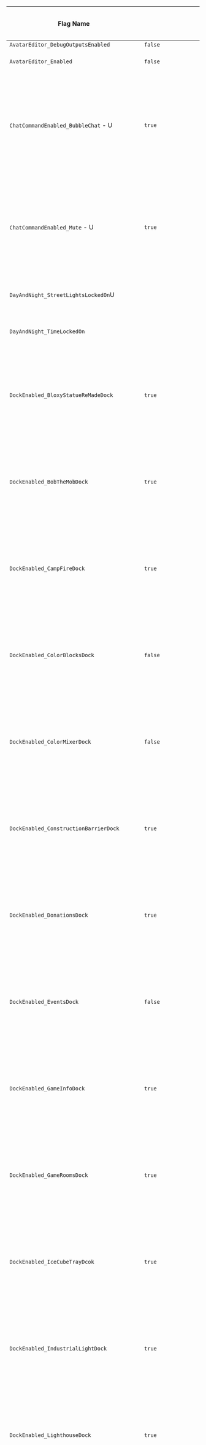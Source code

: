 | Flag Name | Base Value | Pre-Update Build Overwrite | Imaging Build Overwrite | Dev Build Overwrite | Flag Description |
|-|-|-|-|-|-|
| `AvatarEditor_DebugOutputsEnabled` | `false` |  |  |  |  |
| `AvatarEditor_Enabled` | `false` |  |  |  | Enables an in-game avatar editor. |
| `ChatCommandEnabled_BubbleChat` - U | `true` |  |  |  | Disables the corresponding command making running it ineffective as attempts to use it will result in an error. This is used as a hard on-off switch for the corresponding command. |
| `ChatCommandEnabled_Mute` - U | `true` |  |  |  | Disables the corresponding command making running it ineffective as attempts to use it will result in an error. This is used as a hard on-off switch for the corresponding command. |
| `DayAndNight_StreetLightsLockedOn`U |  |  | `true` |  | Controls whether or not the street lights are locked on. |
| `DayAndNight_TimeLockedOn` |  |  | `720` |  | Sets the time of day using the amount of minutes after midnight. |
| `DockEnabled_BloxyStatueReMadeDock` | `true` |  |  |  | Toggles whether or not the corresponding dock will be loaded. This is used as a hard on-off switch for the corresponding dock. |
| `DockEnabled_BobTheMobDock` | `true` |  |  |  | Toggles whether or not the corresponding dock will be loaded. This is used as a hard on-off switch for the corresponding dock. |
| `DockEnabled_CampFireDock` | `true` |  |  |  | Toggles whether or not the corresponding dock will be loaded. This is used as a hard on-off switch for the corresponding dock. |
| `DockEnabled_ColorBlocksDock` | `false` |  |  |  | Toggles whether or not the corresponding dock will be loaded. This is used as a hard on-off switch for the corresponding dock. |
| `DockEnabled_ColorMixerDock` | `false` |  |  |  | Toggles whether or not the corresponding dock will be loaded. This is used as a hard on-off switch for the corresponding dock. |
| `DockEnabled_ConstructionBarrierDock` | `true` |  |  |  | Toggles whether or not the corresponding dock will be loaded. This is used as a hard on-off switch for the corresponding dock. |
| `DockEnabled_DonationsDock` | `true` |  |  |  | Toggles whether or not the corresponding dock will be loaded. This is used as a hard on-off switch for the corresponding dock. |
| `DockEnabled_EventsDock` | `false` |  |  |  | Toggles whether or not the corresponding dock will be loaded. This is used as a hard on-off switch for the corresponding dock. |
| `DockEnabled_GameInfoDock` | `true` |  |  |  | Toggles whether or not the corresponding dock will be loaded. This is used as a hard on-off switch for the corresponding dock. |
| `DockEnabled_GameRoomsDock` | `true` |  |  |  | Toggles whether or not the corresponding dock will be loaded. This is used as a hard on-off switch for the corresponding dock. |
| `DockEnabled_IceCubeTrayDcok` | `true` |  |  |  | Toggles whether or not the corresponding dock will be loaded. This is used as a hard on-off switch for the corresponding dock. |
| `DockEnabled_IndustrialLightDock` | `true` |  |  |  | Toggles whether or not the corresponding dock will be loaded. This is used as a hard on-off switch for the corresponding dock. |
| `DockEnabled_LighthouseDock` | `true` |  |  |  | Toggles whether or not the corresponding dock will be loaded. This is used as a hard on-off switch for the corresponding dock. |
| `DockEnabled_MineDock` | `true` |  |  |  | Toggles whether or not the corresponding dock will be loaded. This is used as a hard on-off switch for the corresponding dock. |
| `DockEnabled_MovingSpotlightDock` | `true` |  |  |  | Toggles whether or not the corresponding dock will be loaded. This is used as a hard on-off switch for the corresponding dock. |
| `DockEnabled_NoStandingJokeDock` | `true` |  |  |  | Toggles whether or not the corresponding dock will be loaded. This is used as a hard on-off switch for the corresponding dock. |
| `DockEnabled_NPCsKeyDock` | `true` |  |  |  | Toggles whether or not the corresponding dock will be loaded. This is used as a hard on-off switch for the corresponding dock. |
| `DockEnabled_OldGameRoomsDock` | `true` |  |  |  | Toggles whether or not the corresponding dock will be loaded. This is used as a hard on-off switch for the corresponding dock. |
| `DockEnabled_RainbowDanceFloorDock` | `true` |  |  |  | Toggles whether or not the corresponding dock will be loaded. This is used as a hard on-off switch for the corresponding dock. |
| `DockEnabled_RobloxIconsDock` | `true` |  |  |  | Toggles whether or not the corresponding dock will be loaded. This is used as a hard on-off switch for the corresponding dock. |
| `DockEnabled_ServerControlDock` | `false` |  |  | `true` | Toggles whether or not the corresponding dock will be loaded. This is used as a hard on-off switch for the corresponding dock. |
| `DockEnabled_Stage` | `true` |  |  |  | Toggles whether or not the corresponding dock will be loaded. This is used as a hard on-off switch for the corresponding dock. |
| `DockEnabled_WeirdHillsDock` | `true` |  |  |  | Toggles whether or not the corresponding dock will be loaded. This is used as a hard on-off switch for the corresponding dock. |
| `DockEnabled_WheelOfOdditiesDock` | `true` |  |  |  | Toggles whether or not the corresponding dock will be loaded. This is used as a hard on-off switch for the corresponding dock. |
| `DockEnabled_WindowShowcaseDock` | `true` |  |  |  | Toggles whether or not the corresponding dock will be loaded. This is used as a hard on-off switch for the corresponding dock. |
| `DockEnabled_WindowShowcaseV2Dock` | `true` |  |  |  | Toggles whether or not the corresponding dock will be loaded. This is used as a hard on-off switch for the corresponding dock. |
| `DockEntrance_BarriersDisabled`U |  |  |  | `false` | Disables the barriers that prevent from crossing through dock entrances when closed. This only exists for fun and is ineffective outside of the dev build. |
| `DonationsDock_FireworksEnabled` | `false` |  |  |  | Toggles whether or not the donation fireworks animation plays after a player purchases a donation. |
| `DonationsDock_OpenInStudio` | `true` |  |  |  | Controls whether or not the donations dock's dock entrance is open in studio. |
| `DonationsDock_OpenOutsideMain` | `false` |  |  | `true` | Controls whether or not the donations dock's dock entrance is open in builds of RBAP other than the main build. |
| `FavoriteColor_BOB` - U | `rgb 0 255 255 pls` |  |  |  |  |
| `FavoriteColor_Unbitterness` - U | `rgb 71 13 83 pls` |  |  |  |  |
| `Files_DevBuildGameVersion` | `Game-Version/Dev-Build` |  |  |  |  |
| `Files_DevBuildListedUpdateLogs` | `Listed-Update-Logs/Dev-Build` |  |  |  |  |
| `Files_ImagingBuildGameVersion` | `Game-Version/Imaging-Build` |  |  |  |  |
| `Files_ImagingBuildListedUpdateLogs` | `Listed-Update-Logs/Imaging-Build` |  |  |  |  |
| `Files_MainBuildGameVersion` | `Game-Version/Main-Build` |  |  |  |  |
| `Files_MainBuildListedUpdateLogs` | `Listed-Update-Logs/Main-Build` |  |  |  |  |
| `Files_PreUpdateBuildGameVersion` | `Game-Version/Pre-Update-Build` |  |  |  |  |
| `Files_PreUpdateBuildListedUpdateLogs` | `Listed-Update-Logs/Pre-Update-Build` |  |  |  |  |
| `Files_UpdateLogsURLStart` | `https://rbap.bobdevstudio.org/wiki/posts/update-log` |  |  |  |  |
| `FlagsSystem_UpdateCheckTime` | `300` |  |  | `60` | Controls the number of seconds until the system should check if there's any updates to the flags. |
| `Game_ForcedTemporarilySavedDataExpiration` | `86100` |  |  |  | Controls how long until data that is usually saved without an expiration date gets automatically removed when it is forced to be temporary. |
| `Game_ForceTemporarilySavingData` | `false` | `true` | `true` | `true` | Controls if all save data that would normally be saved without an expiration date is forced to be temporarily saved. This flag is ineffective in the main build. |
| `Game_NotAllowedGroupRanks` |  | `[0,1,3]` |  |  |  |
| `Game_UIHidden` |  |  | `false` |  | Hides all UI rendered in 3D space. |
| `GameRoomDock_GameRoom1HostGames` |  |  | `false` |  | Stops the corresponding Game Room from running games. The global version of this flag has priority over this flag. |
| `GameRoomDock_GameRoom2HostGames` |  |  | `false` |  | Stops the corresponding Game Room from running games. The global version of this flag has priority over this flag. |
| `GameRoomDock_GameRoom3HostGames` |  |  | `false` |  | Stops the corresponding Game Room from running games. The global version of this flag has priority over this flag. |
| `GameRoomDock_HostGames` |  |  | `false` |  | Stops the Game Rooms Dock from running games. |
| `GameRooms_LightChaserInfoRewriting` - U | `false` |  |  |  | Stops the Light Chaser game from rewriting the instruction info every single round. |
| `GameRoomsDock_Game` | `24` |  |  |  |  |
| `GameRoomsDock_StartDelay` | `15` |  |  |  |  |
| `HolidaysLockedOn_Halloween`U |  |  | `false` |  | Controls whether or not the corresponding holiday is locked in use. |
| `HolidaysLockedOn_SnowDay`U |  |  | `false` |  | Controls whether or not the corresponding holiday is locked in use. |
| `Intro_QuietAnimateScript` | `false` |  |  |  | Quiets the error outputs from the Roblox Animate script during the intro (or at least attempts to). This has been disabled for now due to its ineffectiveness. |
| `Lighthouse_LightSpinDisabled` |  |  | `true` |  | Disables the spinning of the lighthouse's spinning light. |
| `Lighthouse_RemoveLight` |  |  | `true` |  | Removes the lighthouse's spinning light. |
| `NameTag_TitlePreferencePlaceKeep` | `true` |  |  |  | Confusing name aside, this toggles whether or not a player can have a title that is not currently in the same placement as the save data indicates. |
| `NewDocks_NotNewCheckStop` | `true` |  |  |  |  |
| `NewDocks_NotNewTime` | `1635966000` |  |  |  |  |
| `RainbowEffect_ColorLockedOn`U |  |  | `rgb 0 255 255 pls` |  | Locks the rainbow effect on only one color. |
| `Season_LockedOn`U |  |  | `Summer` |  | Controls what season is locked in use. |
| `ServerInfo_RunTimeDisplayExactSeconds` | `false` |  |  | `true` | Controls whether or not the `Server Running Time` statistic on the server and game info dock will display the exact decimal number of seconds. This is only intended to be used for debugging purposes and will likely never be enabled outside of the dev build. |
| `ServerInfo_RunTimeDisplaySeconds` | `false` |  |  | `true` | Controls whether or not the `Server Running Time` statistic on the server and game info dock will display seconds. |
| `StreetLights_DebugColorEnabled` | `false` |  |  |  | Toggles whether or not the street lights are randomly color coded. This is only intended to be used on certain occasions for debugging purposes. |
| `Time_SecondTrackingEnabled` | `false` |  |  |  | This flag is only used for performance reasons. |
| `TimeGameTime_DayTrackingEnabled` | `false` |  |  |  | This flag is only used for performance reasons. |
| `TimeGameTime_HourTrackingEnabled` | `false` |  |  |  | This flag is only used for performance reasons. |
| `TimeGameTime_MinuteTrackingEnabled` | `true` |  |  |  | This flag is only used for performance reasons. |
| `TimeGameTime_MonthTrackingEnabled` | `false` |  |  |  | This flag is only used for performance reasons. |
| `TimeUTC_DayTrackingEnabled` | `false` |  |  |  | This flag is only used for performance reasons. |
| `TimeUTC_HourTrackingEnabled` | `false` |  |  |  | This flag is only used for performance reasons. |
| `TimeUTC_MinuteTrackingEnabled` | `false` |  |  |  | This flag is only used for performance reasons. |
| `TimeUTC_MonthTrackingEnabled` | `false` |  |  |  | This flag is only used for performance reasons. |
| `TimeZone_Difference` - U | `-8` |  |  |  |  |
| `TopbarPlus_DisableUselessOutputs` | `true` |  |  |  | Topbar plus makes some useless outputs to the dev console so this flag blocks it from doing that. |
| `UpdateLogs_HideNotUsedPoints` | `true` |  |  |  | Hides (bullet) points on the Update Logs Sign on the Game Info Dock that are not the closest to the text of a note. |
| `UpdateLogs_TitleClass` | `page-title non-splash-page-title` |  |  |  |  |
| `UpdateLogs_TitleId` | `page-title` |  |  |  |  |

### Notes Key:

* `U` - The flag is allowed to be live updated by the flags system.